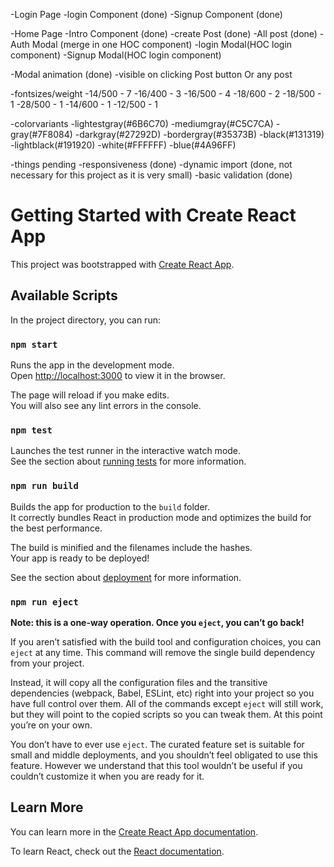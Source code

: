 
-Login Page
    -login Component (done)
    -Signup Component (done)

-Home Page
    -Intro Component  (done)
    -create Post (done)
    -All post   (done)
    -Auth Modal (merge in one HOC component)
        -login Modal(HOC login component) 
        -Signup Modal(HOC login component)

-Modal animation (done)
    -visible on clicking Post button Or any post


-fontsizes/weight
    -14/500 - 7
    -16/400 - 3
    -16/500 - 4
    -18/600 - 2
    -18/500 - 1
    -28/500 - 1
    -14/600 - 1
    -12/500 - 1

-colorvariants 
    -lightestgray(#6B6C70)
    -mediumgray(#C5C7CA)
    -gray(#7F8084)
    -darkgray(#27292D)
    -bordergray(#35373B)
    -black(#131319)
    -lightblack(#191920)
    -white(#FFFFFF)
    -blue(#4A96FF)

-things pending 
    -responsiveness (done)
    -dynamic import (done, not necessary for this project as it is very small)
    -basic validation (done)


# Getting Started with Create React App

This project was bootstrapped with [Create React App](https://github.com/facebook/create-react-app).

## Available Scripts

In the project directory, you can run:

### `npm start`

Runs the app in the development mode.\
Open [http://localhost:3000](http://localhost:3000) to view it in the browser.

The page will reload if you make edits.\
You will also see any lint errors in the console.

### `npm test`

Launches the test runner in the interactive watch mode.\
See the section about [running tests](https://facebook.github.io/create-react-app/docs/running-tests) for more information.

### `npm run build`

Builds the app for production to the `build` folder.\
It correctly bundles React in production mode and optimizes the build for the best performance.

The build is minified and the filenames include the hashes.\
Your app is ready to be deployed!

See the section about [deployment](https://facebook.github.io/create-react-app/docs/deployment) for more information.

### `npm run eject`

**Note: this is a one-way operation. Once you `eject`, you can’t go back!**

If you aren’t satisfied with the build tool and configuration choices, you can `eject` at any time. This command will remove the single build dependency from your project.

Instead, it will copy all the configuration files and the transitive dependencies (webpack, Babel, ESLint, etc) right into your project so you have full control over them. All of the commands except `eject` will still work, but they will point to the copied scripts so you can tweak them. At this point you’re on your own.

You don’t have to ever use `eject`. The curated feature set is suitable for small and middle deployments, and you shouldn’t feel obligated to use this feature. However we understand that this tool wouldn’t be useful if you couldn’t customize it when you are ready for it.

## Learn More

You can learn more in the [Create React App documentation](https://facebook.github.io/create-react-app/docs/getting-started).

To learn React, check out the [React documentation](https://reactjs.org/).
